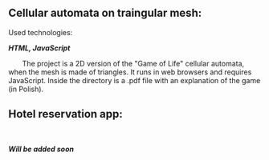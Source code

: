 ## Cellular automata on traingular mesh:
Used technologies:
<br>
<p style="font-style:italic;font-weight:bold;">HTML, JavaScript</p>

&nbsp;&nbsp;&nbsp;&nbsp;&nbsp;&nbsp; The project is a 2D version of the "Game of Life" cellular automata, when the mesh is made of triangles. It runs in web browsers and requires JavaScript. Inside the directory is a .pdf file with an explanation of the game (in Polish). 

## Hotel reservation app:
<br>
<p style="font-style:italic;font-weight:bold;">Will be added soon</p>